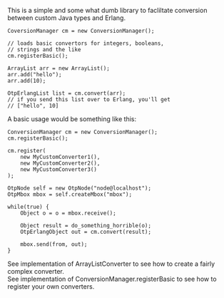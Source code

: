This is a simple and some what dumb library to facliltate conversion between custom Java types and Erlang.

    
    CoversionManager cm = new ConversionManager();
    
    // loads basic convertors for integers, booleans, 
    // strings and the like
    cm.registerBasic(); 
    
    ArrayList arr = new ArrayList();
    arr.add("hello");
    arr.add(10);
    
    OtpErlangList list = cm.convert(arr);
    // if you send this list over to Erlang, you'll get
    // ["hello", 10] 
    

A basic usage would be something like this:

    ConversionManager cm = new ConversionManager();
    cm.registerBasic();

    cm.register(
        new MyCustomConverter1(),
        new MyCustomConverter2(),
        new MyCustomConverter3()
    );

    OtpNode self = new OtpNode("node@localhost");
    OtpMbox mbox = self.createMbox("mbox");
    
    while(true) {
        Object o = o = mbox.receive();
        
        Object result = do_something_horrible(o);
        OtpErlangObject out = cm.convert(result);

        mbox.send(from, out);
    }

See implementation of ArrayListConverter to see how to create a fairly complex converter.  
See implementation of ConversionManager.registerBasic to see how to register your own converters.


